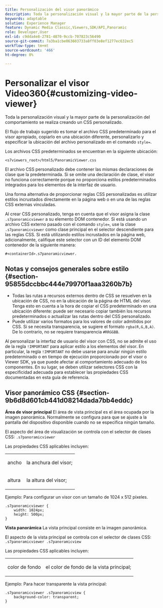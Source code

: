```yaml
---
title: Personalización del visor panorámico
description: Toda la personalización visual y la mayor parte de la personalización del comportamiento para el Visor panorámico se realiza creando un CSS personalizado.
keywords: adaptable
solution: Experience Manager
feature: Dynamic Media Classic,Viewers,SDK/API,Panoramic
role: Developer,User
exl-id: c9dda4e8-2781-4870-9ccb-707823c56490
source-git-commit: 7a3ba1cbe063603733a8ff03e8ef1277ec632ec5
workflow-type: tm+mt
source-wordcount: '466'
ht-degree: 0%

---
```


# Personalizar el visor Video360{#customizing-video-viewer}

Toda la personalización visual y la mayor parte de la personalización del comportamiento se realiza creando un CSS personalizado.

El flujo de trabajo sugerido es tomar el archivo CSS predeterminado para el visor apropiado, copiarlo en una ubicación diferente, personalizarlo y especificar la ubicación del archivo personalizado en el comando `style=`.

Los archivos CSS predeterminados se encuentran en la siguiente ubicación:

`<s7viewers_root>/html5/PanoramicViewer.css`

El archivo CSS personalizado debe contener las mismas declaraciones de clase que la predeterminada. Si se omite una declaración de clase, el visor no funciona correctamente porque no proporciona estilos predeterminados integrados para los elementos de la interfaz de usuario.

Una forma alternativa de proporcionar reglas CSS personalizadas es utilizar estilos incrustados directamente en la página web o en una de las reglas CSS externas vinculadas.

Al crear CSS personalizado, tenga en cuenta que el visor asigna la clase `.s7panoramicviewer` a su elemento DOM contenedor. Si está usando un archivo CSS externo pasado con el comando `style=`, use la clase `.s7panoramicviewer` como clase principal en el selector descendiente para las reglas CSS. Si está utilizando estilos incrustados en la página web, adicionalmente, califique este selector con un ID del elemento DOM contenedor de la siguiente manera:

`#<containerId>.s7panoramicviewer.`


## Notas y consejos generales sobre estilo {#section-95855dccbbc444e79970f1aaa3260b7b}

* Todas las rutas a recursos externos dentro de CSS se resuelven en la ubicación de CSS, no en la ubicación de la página de HTML del visor. Tenga esto en cuenta a la hora de copiar el CSS predeterminado en una ubicación diferente: puede ser necesario copiar también los recursos predeterminados o actualizar las rutas dentro del CSS personalizado.
* Puede utilizar varios formatos para los valores de color admitidos por CSS. Si se necesita transparencia, se sugiere el formato `rgba(R,G,B,A)`. De lo contrario, no se requiere transparencia `#RRGGBB`.

Al personalizar la interfaz de usuario del visor con CSS, no se admite el uso de la regla `!IMPORTANT` para aplicar estilo a los elementos del visor. En particular, la regla `!IMPORTANT` no debe usarse para anular ningún estilo predeterminado o en tiempo de ejecución proporcionado por el visor o Viewer SDK, ya que puede afectar al comportamiento adecuado de los componentes. En su lugar, se deben utilizar selectores CSS con la especificidad adecuada para establecer las propiedades CSS documentadas en esta guía de referencia.

## Visor panorámico CSS {#section-9b6d8d601cb441d08214dada7bb4eddc}

**Área de visor principal**
El área de vista principal es el área ocupada por la imagen panorámica.  Normalmente se configura para que se ajuste a la pantalla del dispositivo disponible cuando no se especifica ningún tamaño.

El aspecto del área de visualización se controla con el selector de clases CSS:
`.s7panoramicviewer`

Las propiedades CSS aplicables incluyen:

<table id="table_panA68A403DB93A6D597461A573"> 
 <tbody> 
  <tr> 
   <td colname="col1"> <p> <span class="codeph"> ancho </span> </p> </td> 
   <td colname="col2"> <p> <span class="codeph"> la anchura del visor; </span> </p> </td> 
  </tr> 
  <tr> 
   <td colname="col1"> <p> <span class="codeph"> altura </span> </p> </td> 
   <td colname="col2"> <p> <span class="codeph"> la altura del visor; </span> </p> </td> 
  </tr> 
 </tbody> 
</table>

Ejemplo:
Para configurar un visor con un tamaño de 1024 x 512 píxeles.

```
.s7panoramicviewer {
	width: 1024px;
	height: 500px;	
}
```

**Vista panorámica**
La vista principal consiste en la imagen panorámica.

El aspecto de la vista principal se controla con el selector de clases CSS:
`.s7panoramicviewer .s7panoramicview`

Las propiedades CSS aplicables incluyen:
<table id="table_pann68A403DB93A6D597461A573"> 
 <tbody> 
  <tr> 
   <td colname="col1"> <p> <span class="codeph"> color de fondo </span> </p> </td> 
   <td colname="col2"> <p> <span class="codeph"> el color de fondo de la vista principal; </span> </p> </td> 
  </tr> 
 </tbody> 
</table>

Ejemplo:
Para hacer transparente la vista principal:

```
.s7panoramicviewer .s7panoramicview {
	background-color: transparent;
}
```
